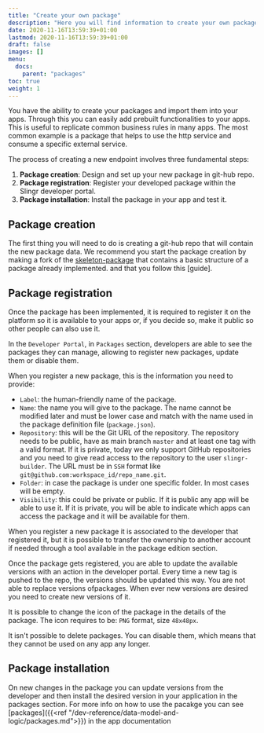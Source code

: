 ```yaml
---
title: "Create your own package"
description: "Here you will find information to create your own package."
date: 2020-11-16T13:59:39+01:00
lastmod: 2020-11-16T13:59:39+01:00
draft: false
images: []
menu:
  docs:
    parent: "packages"
toc: true
weight: 1
---
```


You have the ability to create your packages and  import them into your apps. Through this you can easily add prebuilt functionalities
to your apps. This is useful to replicate common business rules in many apps. The most common example is a package that helps to use the http
service and consume a specific external service.

The process of creating a new endpoint involves three fundamental steps:

1. **Package creation**: Design and set up your new package in git-hub repo.
2. **Package registration**: Register your developed package within the Slingr developer portal.
3. **Package installation**: Install the package in your app and test it.


## Package creation

The first thing you will need to do is creating a git-hub repo that will contain the new package data. We recommend you start the package creation by making a fork of the [skeleton-package](https://github.com/slingr-stack/sample-endpoint)  that contains a basic structure of a package already implemented.
and that you follow this [guide].

## Package registration

Once the package has been implemented, it is required to register it on the platform so it is available to your apps or,
if you decide so, make it public so other people can also use it.

In the `Developer Portal`, in `Packages` section, developers are able to see the packages they can manage, allowing
to register new packages, update them or disable them.

When you register a new package, this is the information you need to provide:

- `Label`: the human-friendly name of the package.
- `Name`: the name you will give to the package. The name cannot be modified later and must be lower case and match with the name used in
  the package definition file (`package.json`).
- `Repository`: this will be the Git URL of the repository. The repository needs to be public, have as main branch `master` and at least one tag with a valid format. If it is private, today
  we only support GitHub repositories and you need to give read access to the repository to the user `slingr-builder`.
  The URL must be in `SSH` format like `git@github.com:workspace_id/repo_name.git`.
- `Folder`: in case the package is under one specific folder. In most cases will be empty.
- `Visibility`: this could be private or public. If it is public any app will be able to use it. If it is private, you
  will be able to indicate which apps can access the package and it will be available for them.

When you register a new package it is associated to the developer that registered it, but it is possible to transfer
the ownership to another account if needed through a tool available in the package edition section.

Once the package gets registered, you are able to update the available versions with an action in the developer portal. Every time a new tag
is pushed to the repo, the versions should be updated this way. You are not able to replace versions ofpackages. When ever new versions are desired you
need to create new versions of it.

It is possible to change the icon of the package in the details of the package. The icon requires to be: `PNG` format,
size `48x48px`.

It isn't possible to delete packages. You can disable them, which means that they cannot be used on any app any longer.

## Package installation

On new changes in the package you can update versions from the developer and then install the desired version in your application in the packages section.
For more info on how to use the pacakge you can see [packages]({{<ref "/dev-reference/data-model-and-logic/packages.md">}}) in the app documentation
